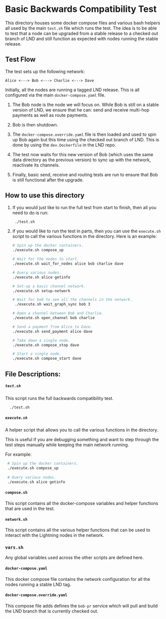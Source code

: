 # Basic Backwards Compatibility Test

This directory houses some docker compose files and various bash helpers all 
used by the main `test.sh` file which runs the test. The idea is to be able to 
test that a node can be upgraded from a stable release to a checked out branch
of LND and still function as expected with nodes running the stable release.

## Test Flow

The test sets up the following network:

```
Alice <---> Bob <---> Charlie <---> Dave
```

Initially, all the nodes are running a tagged LND release. This is all 
configured via the main `docker-compose.yaml` file. 

1. The Bob node is the node we will focus on. While Bob is still on a stable 
   version of LND, we ensure that he can: send and receive multi-hop payments as
   well as route payments.

2. Bob is then shutdown. 

3. The `docker-compose.override.yaml` file is then loaded and used to spin up
   Bob again but this time using the checked out branch of LND. This is done by 
   using the `dev.Dockerfile` in the LND repo. 

4. The test now waits for this new version of Bob (which uses the same data 
   directory as the previous version) to sync up with the network, reactivate 
   its channels.
 
5. Finally, basic send, receive and routing tests are run to ensure that Bob
   is still functional after the upgrade. 

## How to use this directory

1. If you would just like to run the full test from start to finish, then all 
   you need to do is run: 
  
   ```bash
    ./test.sh
   ```
   
2. If you would like to run the test in parts, then you can use the `execute.sh`
   script to call the various functions in the directory. Here is an example:
   ```bash
   # Spin up the docker containers.
   ./execute.sh compose_up
   
   # Wait for the nodes to start.
   ./execute.sh wait_for_nodes alice bob charlie dave
   
   # Query various nodes.
   ./execute.sh alice getinfo
   
   # Set-up a basic channel network.
   ./execute.sh setup-network
   
   # Wait for bob to see all the channels in the network.
    ./execute.sh wait_graph_sync bob 3
   
   # Open a channel between Bob and Charlie.
   ./execute.sh open_channel bob charlie
   
   # Send a payment from Alice to Dave.
   ./execute.sh send_payment alice dave
   
   # Take down a single node. 
   ./execute.sh compose_stop dave
   
   # Start a single node.
   ./execute.sh compose_start dave
   
   ```

## File Descriptions:

##### `test.sh`

This script runs the full backwards compatibility test. 

 ```bash
   ./test.sh
 ```

##### `execute.sh`

A helper script that allows you to call the various functions in the directory.

This is useful if you are debugging something and want to step through the test
steps manually while keeping the main network running.

For example: 
```bash
 # Spin up the docker containers.
 ./execute.sh compose_up
 
 # Query various nodes.
 ./execute.sh alice getinfo
```

#### `compose.sh`

This script contains all the docker-compose variables and helper functions that 
are used in the test.

#### `network.sh`

This script contains all the various helper functions that can be used to 
interact with the Lightning nodes in the network.

### `vars.sh`

Any global variables used across the other scripts are defined here.

#### `docker-compose.yaml`

This docker compose file contains the network configuration for all the nodes
running a stable LND tag. 

#### `docker-compose.override.yaml`

This compose file adds defines the `bob-pr` service which will pull and build
the LND branch that is currently checked out.
